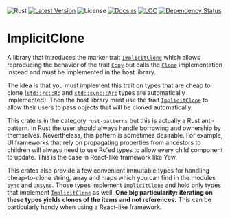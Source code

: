 ![Rust](https://github.com/yewstack/implicit-clone/actions/workflows/rust.yml/badge.svg)
[![Latest Version](https://img.shields.io/crates/v/implicit-clone.svg)](https://crates.io/crates/implicit-clone)
![License](https://img.shields.io/crates/l/implicit-clone)
[![Docs.rs](https://docs.rs/implicit-clone/badge.svg)](https://docs.rs/implicit-clone)
[![LOC](https://tokei.rs/b1/github/yewstack/implicit-clone)](https://github.com/yewstack/implicit-clone)
[![Dependency Status](https://deps.rs/repo/github/yewstack/implicit-clone/status.svg)](https://deps.rs/repo/github/yewstack/implicit-clone)

<!-- cargo-rdme start -->

# ImplicitClone

A library that introduces the marker trait [`ImplicitClone`](https://docs.rs/implicit-clone/latest/implicit_clone/trait.ImplicitClone.html) which allows
reproducing the behavior of the trait [`Copy`][std::marker::Copy] but calls the
[`Clone`][std::clone::Clone] implementation instead and must be implemented in the host
library.

The idea is that you must implement this trait on types that are cheap to clone
([`std::rc::Rc`][std::rc::Rc] and [`std::sync::Arc`][std::sync::Arc] types are
automatically implemented). Then the host library must use the trait
[`ImplicitClone`](https://docs.rs/implicit-clone/latest/implicit_clone/trait.ImplicitClone.html) to allow their users to pass objects that will be
cloned automatically.

This crate is in the category `rust-patterns` but this is actually a Rust anti-pattern. In Rust
the user should always handle borrowing and ownership by themselves. Nevertheless, this pattern
is sometimes desirable. For example, UI frameworks that rely on propagating properties from
ancestors to children will always need to use Rc'ed types to allow every child component to
update. This is the case in React-like framework like Yew.

This crates also provide a few convenient immutable types for handling cheap-to-clone string,
array and maps which you can find in the modules [`sync`](https://docs.rs/implicit-clone/latest/implicit_clone/sync/) and
[`unsync`](https://docs.rs/implicit-clone/latest/implicit_clone/unsync/). Those types implement [`ImplicitClone`](https://docs.rs/implicit-clone/latest/implicit_clone/trait.ImplicitClone.html) and
hold only types that implement [`ImplicitClone`](https://docs.rs/implicit-clone/latest/implicit_clone/trait.ImplicitClone.html) as well. **One big
particularity: iterating on these types yields clones of the items and not references.** This
can be particularly handy when using a React-like framework.

[std::marker::Copy]: https://doc.rust-lang.org/std/marker/trait.Copy.html
[std::clone::Clone]: https://doc.rust-lang.org/std/clone/trait.Clone.html
[std::rc::Rc]: https://doc.rust-lang.org/std/rc/struct.Rc.html
[std::sync::Arc]: https://doc.rust-lang.org/std/sync/struct.Arc.html

<!-- cargo-rdme end -->
